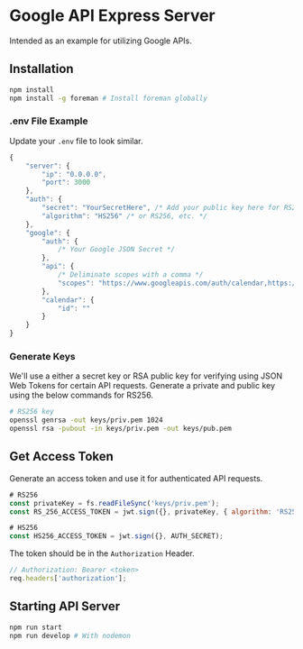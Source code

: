 # Google API Express Server

Intended as an example for utilizing Google APIs.

## Installation

```sh
npm install
npm install -g foreman # Install foreman globally
```

### .env File Example

Update your `.env` file to look similar.

```js
{
    "server": {
        "ip": "0.0.0.0",
        "port": 3000
    },
    "auth": {
        "secret": "YourSecretHere", /* Add your public key here for RS256 */
        "algorithm": "HS256" /* or RS256, etc. */
    },
    "google": {
        "auth": {
            /* Your Google JSON Secret */
        },
        "api": {
            /* Deliminate scopes with a comma */
            "scopes": "https://www.googleapis.com/auth/calendar,https://www.googleapis.com/auth/drive"
        },
        "calendar": {
            "id": ""
        }
    }
}
```

### Generate Keys

We'll use a either a secret key or RSA public key for verifying using JSON Web Tokens for certain API requests.
Generate a private and public key using the below commands for RS256.

```sh
# RS256 key
openssl genrsa -out keys/priv.pem 1024
openssl rsa -pubout -in keys/priv.pem -out keys/pub.pem
```

## Get Access Token

Generate an access token and use it for authenticated API requests.

```js
# RS256
const privateKey = fs.readFileSync('keys/priv.pem');
const RS_256_ACCESS_TOKEN = jwt.sign({}, privateKey, { algorithm: 'RS256'})

# HS256
const HS256_ACCESS_TOKEN = jwt.sign({}, AUTH_SECRET);
```

The token should be in the `Authorization` Header.

```js
// Authorization: Bearer <token>
req.headers['authorization'];
```

## Starting API Server

```sh
npm run start
npm run develop # With nodemon
```